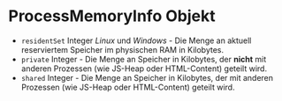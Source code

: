 # ProcessMemoryInfo Objekt

* `residentSet` Integer _Linux_ und _Windows_ - Die Menge an aktuell reserviertem Speicher im physischen RAM in Kilobytes.
* `private` Integer - Die Menge an Speicher in Kilobytes, der **nicht** mit anderen Prozessen (wie JS-Heap oder HTML-Content) geteilt wird.
* `shared` Integer - Die Menge an Speicher in Kilobytes, der mit anderen Prozessen (wie JS-Heap oder HTML-Content) geteilt wird.
